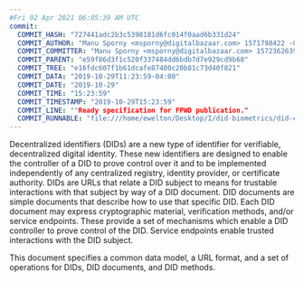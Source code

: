 ```yaml
---
#Fri 02 Apr 2021 06:05:39 AM UTC
commit:
  COMMIT_HASH: "727441adc2b3c5398181d6fc014f0aad6b331d24"
  COMMIT_AUTHOR: "Manu Sporny <msporny@digitalbazaar.com> 1571798422 -0400"
  COMMIT_COMMITTER: "Manu Sporny <msporny@digitalbazaar.com> 1572362639 -0400"
  COMMIT_PARENT: "e59f86d3f1c520f337484dd6bdb7d7e929cd9b68"
  COMMIT_TREE: "e16fdc607f1b61dcafe87400c20b81c73d40f821"
  COMMIT_DATA: "2019-10-29T11:23:59-04:00"
  COMMIT_DATE: "2019-10-29"
  COMMIT_TIME: "15:23:59"
  COMMIT_TIMESTAMP: "2019-10-29T15:23:59"
  COMMIT_LINE: ""Ready specification for FPWD publication."
  COMMIT_RUNNABLE: "file:///home/ewelton/Desktop/I/did-biometrics/did-core-dataset/analysis/gitinfo/727441adc2b3c5398181d6fc014f0aad6b331d24/snapshot/index.html"
---
```


<section id="abstract">
<p>
<a>Decentralized identifiers</a> (DIDs) are a new type of identifier for
verifiable, decentralized digital identity. These new identifiers
are designed to enable the controller of a <a>DID</a> to prove control over
it and to be implemented independently of any centralized registry,
identity provider, or certificate authority. <a>DIDs</a> are URLs that relate
a <a>DID subject</a> to means for trustable interactions with that subject by way
of a <a>DID document</a>. <a>DID documents</a> are simple documents that describe how
to use that specific <a>DID</a>. Each <a>DID document</a> may express cryptographic
material, verification methods, and/or <a>service endpoints</a>. These provide
a set of mechanisms which enable a <a>DID controller</a> to prove control of the
<a>DID</a>. <a>Service endpoints</a> enable trusted interactions with the <a>DID
subject</a>.
    </p>
<p>
This document specifies a common data model, a URL format, and a set of operations for
<a>DIDs</a>, DID documents, and DID methods.
    </p>
</section>
